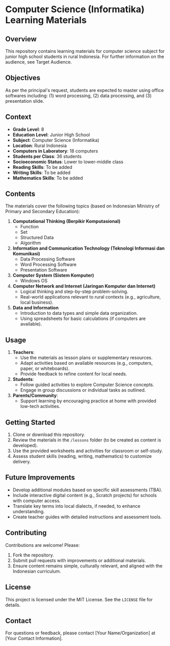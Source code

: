 # Computer Science (Informatika) Learning Materials

## Overview
This repository contains learning materials for computer science subject for junior high school students in rural Indonesia. For further information on the audience, see Target Audience.

## Objectives
As per the principal's request, students are expected to master using office softwares including: (1) word processing, (2) data processing, and (3) presentation slide.

## Context
- **Grade Level**: 8
- **Education Level**: Junior High School
- **Subject**: Computer Science (Informatika)
- **Location**: Rural Indonesia
- **Computers in Laboratory**: 18 computers
- **Students per Class**: 36 students
- **Socioeconomic Status**: Lower to lower-middle class
- **Reading Skills**: To be added
- **Writing Skills**: To be added
- **Mathematics Skills**: To be added

## Contents
The materials cover the following topics (based on Indonesian Ministry of Primary and Secondary Education):
1. **Computational Thinking (Berpikir Komputasional)**
   - Function
   - Set
   - Structured Data
   - Algorithm
2. **Information and Communication Technology (Teknologi Informasi dan Komunikasi)**
   - Data Processing Software
   - Word Processing Software
   - Presentation Software
3. **Computer System (Sistem Komputer)**
   - Windows OS
4. **Computer Network and Internet (Jaringan Komputer dan Internet)**
   - Logical thinking and step-by-step problem-solving.
   - Real-world applications relevant to rural contexts (e.g., agriculture, local business).
5. **Data and Information**
   - Introduction to data types and simple data organization.
   - Using spreadsheets for basic calculations (if computers are available).

## Usage
1. **Teachers**:
   - Use the materials as lesson plans or supplementary resources.
   - Adapt activities based on available resources (e.g., computers, paper, or whiteboards).
   - Provide feedback to refine content for local needs.
2. **Students**:
   - Follow guided activities to explore Computer Science concepts.
   - Engage in group discussions or individual tasks as outlined.
3. **Parents/Community**:
   - Support learning by encouraging practice at home with provided low-tech activities.

## Getting Started
1. Clone or download this repository.
2. Review the materials in the `/lessons` folder (to be created as content is developed).
3. Use the provided worksheets and activities for classroom or self-study.
4. Assess student skills (reading, writing, mathematics) to customize delivery.

## Future Improvements
- Develop additional modules based on specific skill assessments (TBA).
- Include interactive digital content (e.g., Scratch projects) for schools with computer access.
- Translate key terms into local dialects, if needed, to enhance understanding.
- Create teacher guides with detailed instructions and assessment tools.

## Contributing
Contributions are welcome! Please:
1. Fork the repository.
2. Submit pull requests with improvements or additional materials.
3. Ensure content remains simple, culturally relevant, and aligned with the Indonesian curriculum.

## License
This project is licensed under the MIT License. See the `LICENSE` file for details.

## Contact
For questions or feedback, please contact [Your Name/Organization] at [Your Contact Information].
